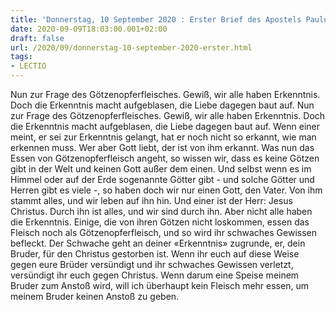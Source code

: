 ```yaml
---
title: 'Donnerstag, 10 September 2020 : Erster Brief des Apostels Paulus an die Korinther 8,1b-7.11-13.'
date: 2020-09-09T18:03:00.001+02:00
draft: false
url: /2020/09/donnerstag-10-september-2020-erster.html
tags: 
- LECTIO
---
```


Nun zur Frage des Götzenopferfleisches. Gewiß, wir alle haben Erkenntnis. Doch die Erkenntnis macht aufgeblasen, die Liebe dagegen baut auf. Nun zur Frage des Götzenopferfleisches. Gewiß, wir alle haben Erkenntnis. Doch die Erkenntnis macht aufgeblasen, die Liebe dagegen baut auf. Wenn einer meint, er sei zur Erkenntnis gelangt, hat er noch nicht so erkannt, wie man erkennen muss. Wer aber Gott liebt, der ist von ihm erkannt. Was nun das Essen von Götzenopferfleisch angeht, so wissen wir, dass es keine Götzen gibt in der Welt und keinen Gott außer dem einen. Und selbst wenn es im Himmel oder auf der Erde sogenannte Götter gibt - und solche Götter und Herren gibt es viele -, so haben doch wir nur einen Gott, den Vater. Von ihm stammt alles, und wir leben auf ihn hin. Und einer ist der Herr: Jesus Christus. Durch ihn ist alles, und wir sind durch ihn. Aber nicht alle haben die Erkenntnis. Einige, die von ihren Götzen nicht loskommen, essen das Fleisch noch als Götzenopferfleisch, und so wird ihr schwaches Gewissen befleckt. Der Schwache geht an deiner «Erkenntnis» zugrunde, er, dein Bruder, für den Christus gestorben ist. Wenn ihr euch auf diese Weise gegen eure Brüder versündigt und ihr schwaches Gewissen verletzt, versündigt ihr euch gegen Christus. Wenn darum eine Speise meinem Bruder zum Anstoß wird, will ich überhaupt kein Fleisch mehr essen, um meinem Bruder keinen Anstoß zu geben.